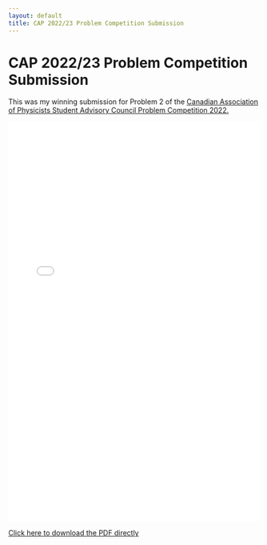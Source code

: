 ```yaml
---
layout: default
title: CAP 2022/23 Problem Competition Submission
---
```


# CAP 2022/23 Problem Competition Submission

This was my winning submission for Problem 2 of the [Canadian Association of Physicists Student Advisory Council Problem Competition 2022.](https://sac.cap.ca/index.php/events/sac-problem-competition-2022/)

<embed src="../docs/assets/CAP_2022_2023_Problem_Competition_Jared_Popowski.pdf" type="application/pdf" width="100%" height="800px">

[Click here to download the PDF directly](../docs/assets/CAP_2022_2023_Problem_Competition_Jared_Popowski.pdf)

